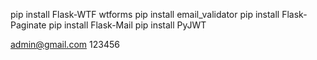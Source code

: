 pip install Flask-WTF wtforms
pip install email_validator
pip install Flask-Paginate
pip install Flask-Mail
pip install PyJWT

admin@gmail.com
123456